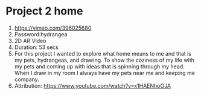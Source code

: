 # Project 2 home

1. https://vimeo.com/396025680
2. Password:hydrangea
3. 2D AR Video
4. Duration: 53 secs 
5. For this project I wanted to explore what home means to me and that is my pets, hydrangeas, and drawing. To show the coziness of my life with my pets and coming up with ideas that is spinning through my head. When I draw in my room I always have my pets near me and keeping me company. 
6. Attribution: https://www.youtube.com/watch?v=x1HAENhoOJA



